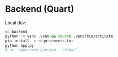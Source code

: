 # Backend (Quart)

Local dev:

```bash
cd backend
python -m venv .venv && source .venv/bin/activate
pip install -r requirements.txt
python app.py
# or: hypercorn app:app --reload
```
